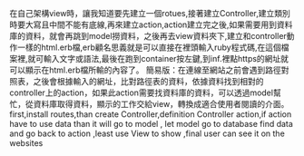 在自己架構view時，讓我知道要先建立一個rotues,接著建立Controller,建立類別時要大寫且中間不能有底線,再來建立action,action建立完之後,如果需要用到資料庫的資料，就會再跳到model撈資料，之後再去view資料夾下,建立和controller動作一樣的html.erb檔,erb顧名思義就是可以直接在裡頭輸入ruby程式碼,在這個檔案裡,就可輸入文字或語法,最後在跑到container按左鍵,到inf.裡點https的網址就可以顯示在html.erb檔所輸的內容了。
簡易版：在連線至網站之前會遇到路徑對照表，之後會根據輸入的網址，比對路徑表的資料，依據資料找到相對的controller上的action，如果此action需要找資料庫的資料，可以透過model幫忙，從資料庫取得資料，顯示的工作交給view，轉換成適合使用者閱讀的介面。
first,install routes,than create Controller,definition Controller action,if action have to use data than it will go to model , let model 
go to database find data and go back to action ,least use View to show ,final user can see it on the websites 

